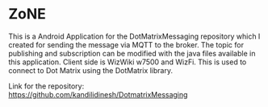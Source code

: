 # ZoNE

This is a Android Application for the DotMatrixMessaging repository which I created for sending the message via MQTT to the broker. The topic for publishing and subscription can be modified with the java files available in this application. Client side is WizWiki w7500 and WizFi. This is used to connect to Dot Matrix using the DotMatrix library.

 Link for the repository: https://github.com/kandilidinesh/DotmatrixMessaging

